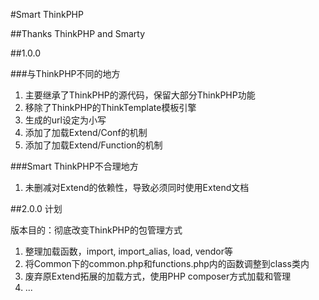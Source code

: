 ﻿#Smart ThinkPHP

##Thanks ThinkPHP and Smarty

##1.0.0

###与ThinkPHP不同的地方

1. 主要继承了ThinkPHP的源代码，保留大部分ThinkPHP功能
2. 移除了ThinkPHP的ThinkTemplate模板引擎
3. 生成的url设定为小写
4. 添加了加载Extend/Conf的机制
5. 添加了加载Extend/Function的机制

###Smart ThinkPHP不合理地方

1. 未删减对Extend的依赖性，导致必须同时使用Extend文档

##2.0.0 计划

版本目的：彻底改变ThinkPHP的包管理方式

1. 整理加载函数，import, import_alias, load, vendor等
2. 将Common下的common.php和functions.php内的函数调整到class类内
3. 废弃原Extend拓展的加载方式，使用PHP composer方式加载和管理
4. ...